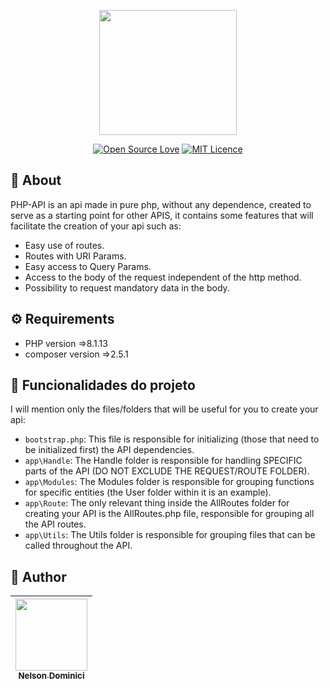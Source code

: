 <p align="center" >

<img style="object-fit: cover;" src="https://user-images.githubusercontent.com/89428967/219802149-5f759c02-f575-461e-a777-29e5029d55fe.png" width="220px" height="200px">


</p>

<span align="center" >

[![Open Source Love](https://badges.frapsoft.com/os/v2/open-source.png?v=103)](https://github.com/ellerbrock/open-source-badges/)
[![MIT Licence](https://badges.frapsoft.com/os/mit/mit.svg?v=103)](https://opensource.org/licenses/mit-license.php)

</span>

<h2>🚀 About</h2>
<p>
  PHP-API is an api made in pure php, without any dependence, created to serve as a starting point for other APIS, it contains some features that will facilitate the creation of your api such as:
<p>

<ul>
  <li>Easy use of routes.</li>
  <li>Routes with URI Params.</li>
  <li>Easy access to Query Params.</li>
  <li>Access to the body of the request independent of the http method.</li>
  <liBody data protected against xss attacks.</li>
  <li>Possibility to request mandatory data in the body.</li>
</ul>

<h2>⚙ Requirements</h2>
<ul>
  <li>PHP version =>8.1.13</li>
  <li>composer version =>2.5.1</li>
</ul>

## 🌱 Funcionalidades do projeto
I will mention only the files/folders that will be useful for you to create your api:

- `bootstrap.php`: This file is responsible for initializing (those that need to be initialized first) the API dependencies.
- `app\Handle`: The Handle folder is responsible for handling SPECIFIC parts of the API (DO NOT EXCLUDE THE REQUEST/ROUTE FOLDER).
- `app\Modules`: The Modules folder is responsible for grouping functions for specific entities (the User folder within it is an example).
- `app\Route`: The only relevant thing inside the AllRoutes folder for creating your API is the AllRoutes.php file, responsible for grouping all the API routes.
- `app\Utils`: The Utils folder is responsible for grouping files that can be called throughout the API.


<h2>🧷 Author</h2>

| [<img src="https://avatars.githubusercontent.com/Nelson-Dominici" width=115><br><sub>Nelson Dominici</sub>](https://github.com/Nelson-Dominici) |
| :---: |
